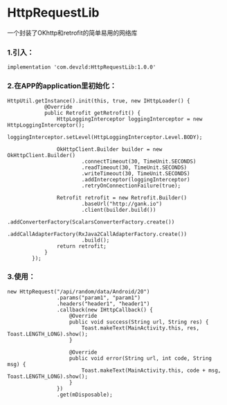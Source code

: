 # HttpRequestLib
一个封装了OKhttp和retrofit的简单易用的网络库

### 1.引入：

    implementation 'com.devzld:HttpRequestLib:1.0.0'
    

### 2.在APP的application里初始化：
    
    HttpUtil.getInstance().init(this, true, new IHttpLoader() {
                @Override
                public Retrofit getRetrofit() {
                    HttpLoggingInterceptor loggingInterceptor = new HttpLoggingInterceptor();
                    loggingInterceptor.setLevel(HttpLoggingInterceptor.Level.BODY);
    
                    OkHttpClient.Builder builder = new OkHttpClient.Builder()
                            .connectTimeout(30, TimeUnit.SECONDS)
                            .readTimeout(30, TimeUnit.SECONDS)
                            .writeTimeout(30, TimeUnit.SECONDS)
                            .addInterceptor(loggingInterceptor)
                            .retryOnConnectionFailure(true);
    
                    Retrofit retrofit = new Retrofit.Builder()
                            .baseUrl("http://gank.io")
                            .client(builder.build())
                            .addConverterFactory(ScalarsConverterFactory.create())
                            .addCallAdapterFactory(RxJava2CallAdapterFactory.create())
                            .build();
                    return retrofit;
                }
            });
            
### 3.使用：

	new HttpRequest("/api/random/data/Android/20")
	                .params("param1", "param1")
	                .headers("header1", "header1")
	                .callback(new IHttpCallback() {
	                    @Override
	                    public void success(String url, String res) {
	                        Toast.makeText(MainActivity.this, res, Toast.LENGTH_LONG).show();
	                    }
	
	                    @Override
	                    public void error(String url, int code, String msg) {
	                        Toast.makeText(MainActivity.this, code + msg, Toast.LENGTH_LONG).show();
	                    }
	                })
	                .get(mDisposable);
	                    
	            